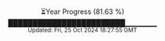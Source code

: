 <p align="center">
⏳Year Progress (81.63 %) <br>
████████████████████████▁▁▁▁▁▁ <br>
<sub>Updated: Fri, 25 Oct 2024 18:27:55 GMT</sub>
</p>

